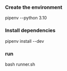 ### Create the environment

pipenv --python 3.10

### Install dependencies

pipenv install --dev

### run
bash runner.sh

